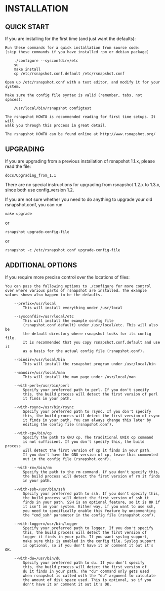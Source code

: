 # INSTALLATION

## QUICK START

If you are installing for the first time (and just want the defaults):

    Run these commands for a quick installation from source code:
    (skip these commands if you have installed rpm or debian package)

        ./configure --sysconfdir=/etc
        su
        make install
        cp /etc/rsnapshot.conf.default /etc/rsnapshot.conf

    Open up /etc/rsnapshot.conf with a text editor, and modify it for your
    system.

    Make sure the config file syntax is valid (remember, tabs, not spaces):

        /usr/local/bin/rsnapshot configtest

    The rsnapshot HOWTO is recommended reading for first time setups. It will
    walk you through this process in great detail.

    The rsnapshot HOWTO can be found online at http://www.rsnapshot.org/

## UPGRADING

If you are upgrading from a previous installation of rsnapshot 1.1.x,
please read the file:

    docs/Upgrading_from_1.1

There are no special instructions for upgrading from rsnapshot 1.2.x to
1.3.x, since both use config_version 1.2.

If you are not sure whether you need to do anything to upgrade your
old rsnapshot.conf, you can run

    make upgrade
or

    rsnapshot upgrade-config-file

or

    rsnapshot -c /etc/rsnapshot.conf upgrade-config-file

## ADDITIONAL OPTIONS

If you require more precise control over the locations of files:

    You can pass the following options to ./configure for more control
    over where various parts of rsnapshot are installed. The example
    values shown also happen to be the defaults.

        --prefix=/usr/local
            This will install everything under /usr/local

        --sysconfdir=/usr/local/etc
            This will install the example config file
            (rsnapshot.conf.default) under /usr/local/etc. This will also be
            the default directory where rsnapshot looks for its config file.
            It is recommended that you copy rsnapshot.conf.default and use it
            as a basis for the actual config file (rsnapshot.conf).

        --bindir=/usr/local/bin
            This will install the rsnapshot program under /usr/local/bin

        --mandir=/usr/local/man
            This will install the man page under /usr/local/man

        --with-perl=/usr/bin/perl
            Specify your preferred path to perl. If you don't specify
            this, the build process will detect the first version of perl
            it finds in your path.

        --with-rsync=/usr/bin/rsync
            Specify your preferred path to rsync. If you don't specify
            this, the build process will detect the first version of rsync
            it finds in your path. You can always change this later by
            editing the config file (rsnapshot.conf).

        --with-cp=/bin/cp
            Specify the path to GNU cp. The traditional UNIX cp command
            is not sufficient. If you don't specify this, the build process
            will detect the first version of cp it finds in your path.
            If you don't have the GNU version of cp, leave this commented
            out in the config file (rsnapshot.conf).

        --with-rm=/bin/rm
            Specify the path to the rm command. If you don't specify this,
            the build process will detect the first version of rm it finds
            in your path.

        --with-ssh=/usr/bin/ssh
            Specify your preferred path to ssh. If you don't specify this,
            the build process will detect the first version of ssh it
            finds in your path. SSH is an optional feature, so it is OK if
            it isn't on your system. Either way, if you want to use ssh,
            you need to specifically enable this feature by uncommenting
            the "cmd_ssh" parameter in the config file (rsnapshot.conf).

        --with-logger=/usr/bin/logger
            Specify your preferred path to logger. If you don't specify
            this, the build process will detect the first version of
            logger it finds in your path. If you want syslog support,
            make sure this is enabled in the config file. Syslog support
            is optional, so if you don't have it or comment it out it's OK.

        --with-du=/usr/bin/du
            Specify your preferred path to du. If you don't specify
            this, the build process will detect the first version of
            du it finds in your path. The "du" command only gets used
            when rsnapshot is called with the "du" argument to calculate
            the amount of disk space used. This is optional, so if you
            don't have it or comment it out it's OK.
